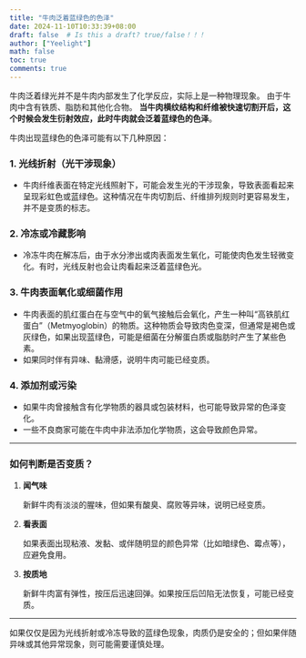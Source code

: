```yaml
---
title: "牛肉泛着蓝绿色的色泽"
date: 2024-11-10T10:33:39+08:00
draft: false  # Is this a draft? true/false！！！
author: ["Yeelight"]
math: false
toc: true
comments: true
---
```


牛肉泛着绿光并不是牛肉内部发生了化学反应，实际上是一种物理现象。 由于牛肉中含有铁质、脂肪和其他化合物。 **当牛肉横纹结构和纤维被快速切割开后，这个时候会发生衍射效应，此时牛肉就会泛着蓝绿色的色泽**。

牛肉出现蓝绿色的色泽可能有以下几种原因：

### 1. **光线折射（光干涉现象）**

- 牛肉纤维表面在特定光线照射下，可能会发生光的干涉现象，导致表面看起来呈现彩虹色或蓝绿色。这种情况在牛肉切割后、纤维排列规则时更容易发生，并不是变质的标志。

### 2. **冷冻或冷藏影响**

- 冷冻牛肉在解冻后，由于水分渗出或肉表面发生氧化，可能使肉色发生轻微变化。有时，光线反射也会让肉看起来泛着蓝绿色光。

### 3. **牛肉表面氧化或细菌作用**

- 牛肉表面的肌红蛋白在与空气中的氧气接触后会氧化，产生一种叫“高铁肌红蛋白”（Metmyoglobin）的物质。这种物质会导致肉色变深，但通常是褐色或灰绿色，如果出现蓝绿色，可能是细菌在分解蛋白质或脂肪时产生了某些色素。
- 如果同时伴有异味、黏滑感，说明牛肉可能已经变质。

### 4. **添加剂或污染**

- 如果牛肉曾接触含有化学物质的器具或包装材料，也可能导致异常的色泽变化。
- 一些不良商家可能在牛肉中非法添加化学物质，这会导致颜色异常。

---

### 如何判断是否变质？

1. **闻气味**

    新鲜牛肉有淡淡的腥味，但如果有酸臭、腐败等异味，说明已经变质。

2. **看表面**

    如果表面出现粘液、发黏、或伴随明显的颜色异常（比如暗绿色、霉点等），应避免食用。

3. **按质地**

    新鲜牛肉富有弹性，按压后迅速回弹。如果按压后凹陷无法恢复，可能已经变质。

---

如果仅仅是因为光线折射或冷冻导致的蓝绿色现象，肉质仍是安全的；但如果伴随异味或其他异常现象，则可能需要谨慎处理。
